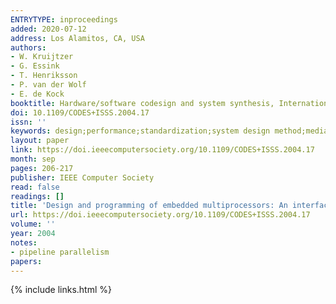 ```yaml
---
ENTRYTYPE: inproceedings
added: 2020-07-12
address: Los Alamitos, CA, USA
authors:
- W. Kruijtzer
- G. Essink
- T. Henriksson
- P. van der Wolf
- E. de Kock
booktitle: Hardware/software codesign and system synthesis, International conference on
doi: 10.1109/CODES+ISSS.2004.17
issn: ''
keywords: design;performance;standardization;system design method;media processing;task-level interface;platform interface;multiprocessor mapping;code transformation
layout: paper
link: https://doi.ieeecomputersociety.org/10.1109/CODES+ISSS.2004.17
month: sep
pages: 206-217
publisher: IEEE Computer Society
read: false
readings: []
title: 'Design and programming of embedded multiprocessors: An interface-centric approach'
url: https://doi.ieeecomputersociety.org/10.1109/CODES+ISSS.2004.17
volume: ''
year: 2004
notes:
- pipeline parallelism
papers:
---
```

{% include links.html %}
